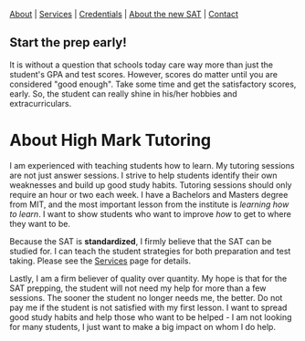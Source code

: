 
[About](index.md) |
[Services](/services/) |
[Credentials](/credentials/) |
[About the new SAT](/sat/) |
[Contact](/contact/)

## Start the prep early!

It is without a question that schools today care way more than just the student's GPA and test scores. However, scores do matter until you are considered "good enough". Take some time and get the satisfactory scores, early. So, the student can really shine in his/her hobbies and extracurriculars. 

# About High Mark Tutoring

I am experienced with teaching students how to learn. My tutoring sessions are not just answer sessions. I strive to help students identify their own weaknesses and build up good study habits. Tutoring sessions should only require an hour or two each week. I have a Bachelors and Masters degree from MIT, and the most important lesson from the institute is *learning how to learn*. I want to show students who want to improve *how* to get to where they want to be.

Because the SAT is **standardized**, I firmly believe that the SAT can be studied for. I can teach the student strategies for both preparation and test taking. Please see the [Services](/services/) page for details.

Lastly, I am a firm believer of quality over quantity. My hope is that for the SAT prepping, the student will not need my help for more than a few sessions. The sooner the student no longer needs me, the better. Do not pay me if the student is not satisfied with my first lesson. I want to spread good study habits and help those who want to be helped - I am not looking for many students, I just want to make a big impact on whom I do help. 





